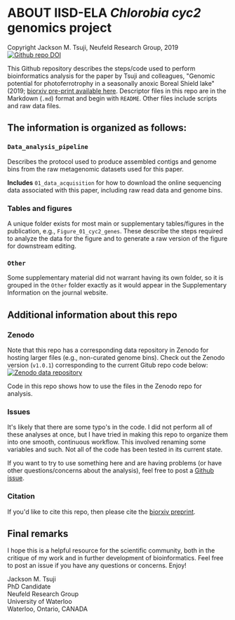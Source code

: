 # ABOUT IISD-ELA _Chlorobia_ _cyc2_ genomics project
Copyright Jackson M. Tsuji, Neufeld Research Group, 2019  
[![Github repo DOI](https://zenodo.org/badge/168807016.svg)](https://zenodo.org/badge/latestdoi/168807016)

This Github repository describes the steps/code used to perform bioinformatics analysis for the paper by Tsuji and colleagues, "Genomic potential for photoferrotrophy in a seasonally anoxic Boreal Shield lake" (2019; [biorxiv pre-print available here](https://doi.org/10.1101/653014). Descriptor files in this repo are in the Markdown (`.md`) format and begin with `README`. Other files include scripts and raw data files.

## The information is organized as follows:
### `Data_analysis_pipeline`
Describes the protocol used to produce assembled contigs and genome bins from the raw metagenomic datasets used for this paper.

**Includes** `01_data_acquisition` for how to download the online sequencing data associated with this paper, including raw read data and genome bins.

### Tables and figures
A unique folder exists for most main or supplementary tables/figures in the publication, e.g., `Figure_01_cyc2_genes`. These describe the steps required to analyze the data for the figure and to generate a raw version of the figure for downstream editing.

### `Other`
Some supplementary material did not warrant having its own folder, so it is grouped in the `Other` folder exactly as it would appear in the Supplementary Information on the journal website.

## Additional information about this repo
### Zenodo
Note that this repo has a corresponding data repository in Zenodo for hosting larger files (e.g., non-curated genome bins). Check out the Zenodo version (`v1.0.1`) corresponding to the current Gitub repo code below:  
[![Zenodo data repository](https://zenodo.org/badge/DOI/10.5281/zenodo.3228469.svg)](http://doi.org/10.5281/zenodo.3228469)

Code in this repo shows how to use the files in the Zenodo repo for analysis.

### Issues
It's likely that there are some typo's in the code. I did not perform all of these analyses at once, but I have tried in making this repo to organize them into one smooth, continuous workflow. This involved renaming some variables and such. Not all of the code has been tested in its current state.

If you want to try to use something here and are having problems (or have other questions/concerns about the analysis), feel free to post a [Github issue](https://github.com/jmtsuji/chlorobia-cyc2-genomics/issues).

### Citation
If you'd like to cite this repo, then please cite the [biorxiv preprint]((https://doi.org/10.1101/653014)).

## Final remarks
I hope this is a helpful resource for the scientific community, both in the critique of my work and in further development of bioinformatics. Feel free to post an issue if you have any questions or concerns. Enjoy!  


Jackson M. Tsuji  
PhD Candidate  
Neufeld Research Group  
University of Waterloo  
Waterloo, Ontario, CANADA
